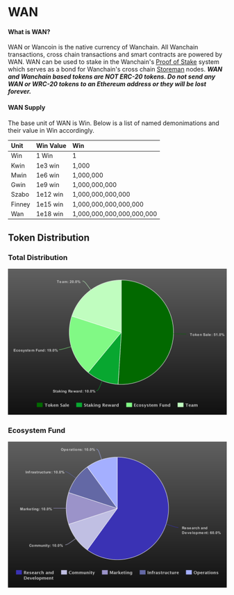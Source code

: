 # WAN

#### What is WAN?

WAN or Wancoin is the native currency of Wanchain. All Wanchain transactions, cross chain transactions and smart contracts are powered by WAN. WAN can be used to stake in the Wanchain's [Proof of Stake](../technology/pos.md) system which serves as a bond for Wanchain's cross chain [Storeman](../technology/storeman.md) nodes.   <b><i>WAN and Wanchain based tokens are NOT ERC-20 tokens. Do not send any WAN or WRC-20 tokens to an Ethereum address or they will be lost forever.</i></b>

#### WAN Supply

The base unit of WAN is Win. Below is a list of named demonimations and their value in Win accordingly.

| **Unit**  |**Win Value**   |**Win** | 
|:---|:---|:---|
| Win |  1 Win |  1 |   
|  Kwin | 1e3 win  | 1,000  |   
|  Mwin | 1e6 win  |  1,000,000 |   
| Gwin  |1e9 win|1,000,000,000|   
|Szabo|1e12 win|1,000,000,000,000|   
|Finney|1e15 win|1,000,000,000,000,000|   
|Wan|1e18 win|1,000,000,000,000,000,000|   

## Token Distribution

### Total Distribution
![](media/totaldistribution.png)

### Ecosystem Fund
![](media/distribution.png)
